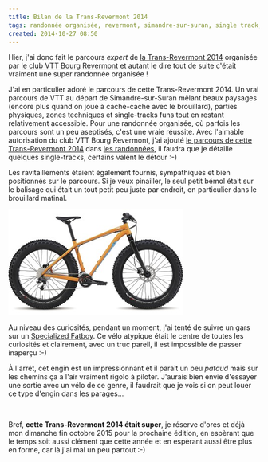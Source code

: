 ```yaml
---
title: Bilan de la Trans-Revermont 2014
tags: randonnée organisée, revermont, simandre-sur-suran, single track, fat bike
created: 2014-10-27 08:50
---
```


Hier, j'ai donc fait le parcours *expert* de [la Trans-Revermont
2014](/posts/trans-revermont-vtt-2014/) organisée par [le club VTT Bourg
Revermont](http://vtt-bourg-revermont.fr/) et autant le dire tout de suite
c'était vraiment une super randonnée organisée&nbsp;!

J'ai en particulier adoré le parcours de cette Trans-Revermont 2014. Un vrai
parcours de VTT au départ de Simandre-sur-Suran mêlant beaux paysages (encore plus quand on joue à cache-cache
avec le brouillard), parties physiques, zones techniques et single-tracks funs
tout en restant relativement accessible. Pour une randonnée organisée, où
parfois les parcours sont un peu aseptisés, c'est une vraie réussite. Avec
l'aimable autorisation du club VTT Bourg Revermont, j'ai ajouté [le parcours de
cette Trans-Revermont 2014](/randonnees/trans-revermont-2014/) dans [les
randonnées](/randonnees/), il faudra que je détaille quelques single-tracks,
certains valent le détour :-)

Les ravitaillements étaient également fournis, sympathiques et bien positionnés
sur le parcours. Si je veux pinailler, le seul petit bémol était sur le balisage
qui était un tout petit peu juste par endroit, en particulier dans le brouillard
matinal.

<a href="/assets/img/specialized-fatboy.jpg"><img
src="/assets/img/specialized-fatboy_350.jpg" alt="Specialized Fatboy"
class="img-left"></a>

Au niveau des curiosités, pendant un moment, j'ai tenté de suivre un gars sur un
[Specialized
Fatboy](http://www.specialized.com/fr/fr/bikes/mountain/fatboy/fatboy). Ce vélo
atypique était le centre de toutes les curiosités et clairement, avec un truc
pareil, il est impossible de passer inaperçu :-)

À l'arrêt, cet engin est un impressionnant et il paraît un peu *pataud* mais sur
les chemins ça a l'air vraiment rigolo à piloter. J'aurais bien envie d'essayer
une sortie avec un vélo de ce genre, il faudrait que je vois si on peut louer ce
type d'engin dans les parages...

<br style="clear:both;">

Bref, **cette Trans-Revermont 2014 était super**, je réserve d'ores et déjà mon
dimanche fin octobre 2015 pour la prochaine édition, en espèrant que le temps
soit aussi clément que cette année et en espèrant aussi être plus en forme, car
là j'ai mal un peu partout :-)
